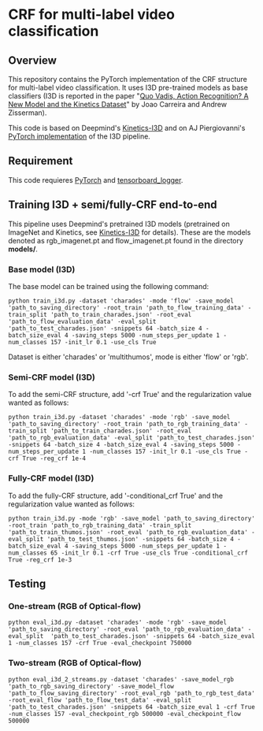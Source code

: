# CRF for multi-label video classification

## Overview

This repository contains the PyTorch implementation of the CRF structure for multi-label video classification. It uses I3D pre-trained models as base classifiers (I3D is reported in the paper "[Quo Vadis,
Action Recognition? A New Model and the Kinetics
Dataset](https://arxiv.org/abs/1705.07750)" by Joao Carreira and Andrew
Zisserman).

This code is based on Deepmind's [Kinetics-I3D](https://github.com/deepmind/kinetics-i3d) and on AJ Piergiovanni's [PyTorch implementation](https://github.com/piergiaj/pytorch-i3d) of the I3D pipeline.



## Requirement

This code requieres [PyTorch](https://pytorch.org/) and [tensorboard_logger](https://github.com/TeamHG-Memex/tensorboard_logger).

## Training I3D + semi/fully-CRF end-to-end

This pipeline uses Deepmind's pretrained I3D models (pretrained on ImageNet and Kinetics, see [Kinetics-I3D](https://github.com/deepmind/kinetics-i3d) for details). These are the models denoted as rgb_imagenet.pt and flow_imagenet.pt found in the directory **models/**.


### Base model (I3D)

The base model can be trained using the following command:

```
python train_i3d.py -dataset 'charades' -mode 'flow' -save_model 'path_to_saving_directory' -root_train 'path_to_flow_training_data' -train_split 'path_to_train_charades.json' -root_eval 'path_to_flow_evaluation_data' -eval_split 'path_to_test_charades.json' -snippets 64 -batch_size 4 -batch_size_eval 4 -saving_steps 5000 -num_steps_per_update 1 -num_classes 157 -init_lr 0.1 -use_cls True
```

Dataset is either 'charades' or 'multithumos', mode is either 'flow' or 'rgb'.


### Semi-CRF model (I3D)

To add the semi-CRF structure, add '-crf True' and the regularization value wanted as follows:
```
python train_i3d.py -dataset 'charades' -mode 'rgb' -save_model 'path_to_saving_directory' -root_train 'path_to_rgb_training_data' -train_split 'path_to_train_charades.json' -root_eval 'path_to_rgb_evaluation_data' -eval_split 'path_to_test_charades.json' -snippets 64 -batch_size 4 -batch_size_eval 4 -saving_steps 5000 -num_steps_per_update 1 -num_classes 157 -init_lr 0.1 -use_cls True -crf True -reg_crf 1e-4
```

### Fully-CRF model (I3D)

To add the fully-CRF structure, add '-conditional_crf True' and the regularization value wanted as follows:
```
python train_i3d.py -mode 'rgb' -save_model 'path_to_saving_directory' -root_train 'path_to_rgb_training_data' -train_split 'path_to_train_thumos.json' -root_eval 'path_to_rgb_evaluation_data' -eval_split 'path_to_test_thumos.json' -snippets 64 -batch_size 4 -batch_size_eval 4 -saving_steps 5000 -num_steps_per_update 1 -num_classes 65 -init_lr 0.1 -crf True -use_cls True -conditional_crf True -reg_crf 1e-3
```


## Testing

### One-stream (RGB of Optical-flow)

```
python eval_i3d.py -dataset 'charades' -mode 'rgb' -save_model 'path_to_saving_directory' -root_eval 'path_to_rgb_evaluation_data' -eval_split  'path_to_test_charades.json' -snippets 64 -batch_size_eval 1 -num_classes 157 -crf True -eval_checkpoint 750000
```


### Two-stream (RGB of Optical-flow)

```
python eval_i3d_2_streams.py -dataset 'charades' -save_model_rgb 'path_to_rgb_saving_directory' -save_model_flow 'path_to_flow_saving_directory' -root_eval_rgb 'path_to_rgb_test_data' -root_eval_flow 'path_to_flow_test_data' -eval_split 'path_to_test_charades.json' -snippets 64 -batch_size_eval 1 -crf True -num_classes 157 -eval_checkpoint_rgb 500000 -eval_checkpoint_flow 500000
```

